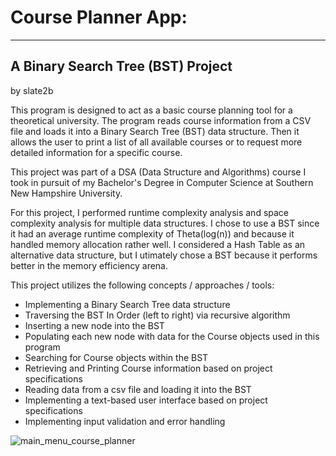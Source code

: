 # Course Planner App:
---------------------
A Binary Search Tree (BST) Project 
----------------------------------
by slate2b

This program is designed to act as a basic course planning tool for a 
theoretical university.  The program reads course information from a CSV file
and loads it into a Binary Search Tree (BST) data structure.  Then it allows
the user to print a list of all available courses or to request more detailed 
information for a specific course.

This project was part of a DSA (Data Structure and Algorithms) course I took
in pursuit of my Bachelor's Degree in Computer Science at Southern New 
Hampshire University.  

For this project, I performed runtime complexity analysis and space complexity
analysis for multiple data structures.  I chose to use a BST since it had an 
average runtime complexity of Theta(log(n)) and because it handled memory 
allocation rather well.  I considered a Hash Table as an alternative data 
structure, but I utimately chose a BST because it performs better in the memory
efficiency arena.  
 
This project utilizes the following concepts / approaches / tools:

* Implementing a Binary Search Tree data structure
* Traversing the BST In Order (left to right) via recursive algorithm
* Inserting a new node into the BST
* Populating each new node with data for the Course objects used in this 
  program
* Searching for Course objects within the BST
* Retrieving and Printing Course information based on project specifications
* Reading data from a csv file and loading it into the BST
* Implementing a text-based user interface based on project specifications
* Implementing input validation and error handling

![main_menu_course_planner](https://user-images.githubusercontent.com/88697660/191091185-6e82e438-b404-4f7f-8425-e323c19c6afd.PNG)
